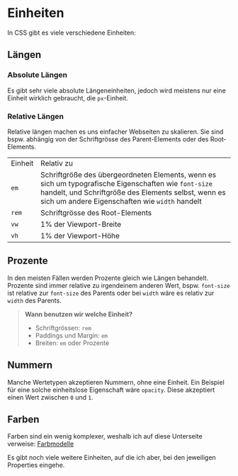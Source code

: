 # Einheiten

In CSS gibt es viele verschiedene Einheiten:

## Längen

### Absolute Längen

Es gibt sehr viele absolute Längeneinheiten, jedoch wird meistens nur eine Einheit wirklich gebraucht, die `px`-Einheit.

### Relative Längen

Relative längen machen es uns einfacher Webseiten zu skalieren. Sie sind bspw. abhängig von der Schriftgrösse des Parent-Elements oder des
Root-Elements.

<table>
<tr><td>Einheit</td><td>Relativ zu</td></tr>
<tr><td><code>em</code></td><td>Schriftgröße des übergeordneten Elements, wenn es sich um typografische Eigenschaften wie <code>font-size</code> handelt, und Schriftgröße des Elements selbst, wenn es sich um andere Eigenschaften wie <code>width</code> handelt</td></tr>
<tr><td><code>rem</code></td><td>Schriftgrösse des Root-Elements</td></tr>
<tr><td><code>vw</code></td><td>1% der Viewport-Breite</td></tr>
<tr><td><code>vh</code></td><td>1% der Viewport-Höhe</td></tr>
</table>

## Prozente

In den meisten Fällen werden Prozente gleich wie Längen behandelt. Prozente sind immer relative zu irgendeinem anderen Wert, bspw. `font-size`
ist relative zur `font-size` des Parents oder bei `width` wäre es relativ zur `width` des Parents.

> **Wann benutzen wir welche Einheit?**
> - Schriftgrössen: `rem`
> - Paddings und Margin: `em`
> - Breiten: `em` oder Prozente

## Nummern

Manche Wertetypen akzeptieren Nummern, ohne eine Einheit. Ein Beispiel für eine solche einheitslose Eigenschaft wäre `opacity`. Diese akzeptiert
einen Wert zwischen `0` und `1`.

## Farben

Farben sind ein wenig komplexer, weshalb ich auf diese Unterseite verweise: [Farbmodelle](Farbmodelle.md)

Es gibt noch viele weitere Einheiten, auf die ich aber, bei den jeweiligen Properties eingehe.